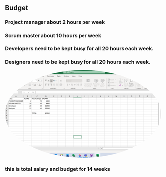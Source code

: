 ## Budget

### Project manager about 2 hours per week
### Scrum master about 10 hours per week 
### Developers need to be kept busy for all 20 hours each week.
### Designers need to be kept busy for all 20 hours each week.

<img src="images/budget.png" alt="drawing" width="680" style="border-radius:630%"/>


### this is total salary and budget for 14 weeks
